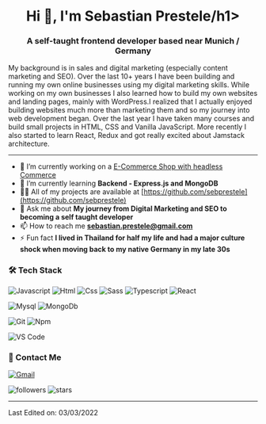 <h1 align="center">Hi 👋, I'm Sebastian Prestele/h1>
<h3 align="center">A self-taught frontend developer based near Munich / Germany</h3>
  
My background is in sales and digital marketing (especially content marketing and SEO). Over the last 10+ years I have been building and running my own online businesses using my digital marketing skills. While working on my own businesses I also learned how to build my own websites and landing pages, mainly with WordPress.I realized that I actually enjoyed building websites much more than marketing them and so my journey into web development began. 
Over the last year I have taken many courses and build small projects in HTML, CSS and Vanilla JavaScript. More recently I also started to learn React, Redux and got really excited about Jamstack architecture. 
    
---

- 🔭 I’m currently working on a [E-Commerce Shop with headless Commerce](https://github.com/sebprestele/React-E-Commerce-Store-Project)
- 🌱 I’m currently learning **Backend - Express.js and MongoDB**
- 👨‍💻 All of my projects are available at [https://github.com/sebprestele](https://github.com/sebprestele)
- 💬 Ask me about **My journey from Digital Marketing and SEO to becoming a self taught developer**
- 📫 How to reach me **sebastian.prestele@gmail.com**
- ⚡ Fun fact **I lived in Thailand for half my life and had a major culture shock when moving back to my native Germany in my late 30s**

### 🛠 Tech Stack

![Javascript](http://img.shields.io/badge/-Javascript-fcd400?style=flat-square&logo=javascript&logoColor=black)
![Html](http://img.shields.io/badge/-Html-e24c27?style=flat-square&logo=html5&logoColor=white)
![Css](http://img.shields.io/badge/-Css-2a65f1?style=flat-square&logo=css3&logoColor=white)
![Sass](http://img.shields.io/badge/-Sass-cc6699?style=flat-square&logo=sass&logoColor=white)
![Typescript](http://img.shields.io/badge/-Typescript-3178c6?style=flat-square&logo=typescript&logoColor=white)
![React](http://img.shields.io/badge/-React-61DAFB?style=flat-square&logo=typescript&logoColor=white)

![Mysql](http://img.shields.io/badge/-Mysql-white?style=flat-square&logo=mysql)
![MongoDb](http://img.shields.io/badge/-MongoDb-white?style=flat-square&logo=mongodb)

![Git](http://img.shields.io/badge/-Git-white?style=flat-square&logo=git)
![Npm](http://img.shields.io/badge/-Npm-white?style=flat-square&logo=npm&logoColor=white)

![VS Code](http://img.shields.io/badge/-VS%20Code-black?style=flat-square&logo=visualstudiocode&logoColor=3aa7f2)

### 💬 Contact Me

[![Gmail](https://img.shields.io/badge/-sebastian.prestele@gmail.com-c14438?style=for-the-badge&logo=Gmail&logoColor=white)](mailto:yuebaix@outlook.com)

![followers](https://img.shields.io/github/followers/sebprestele?style=social)
![stars](https://img.shields.io/github/stars/sebprestele?style=social)


-----

Last Edited on: 03/03/2022

